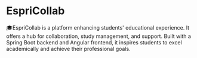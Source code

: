 # EspriCollab
🎓EspriCollab is a platform enhancing students' educational experience. It offers a hub for collaboration, study management, and support. Built with a Spring Boot backend and Angular frontend, it inspires students to excel academically and achieve their professional goals.
